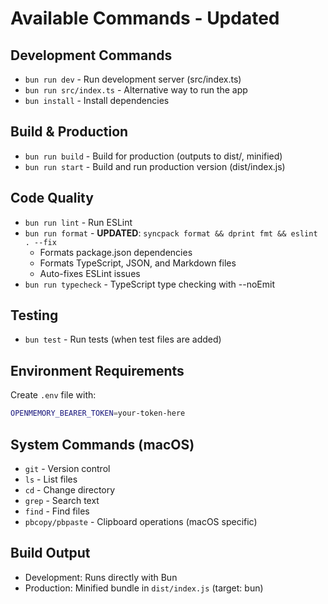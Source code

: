 # Available Commands - Updated

## Development Commands

- `bun run dev` - Run development server (src/index.ts)
- `bun run src/index.ts` - Alternative way to run the app
- `bun install` - Install dependencies

## Build & Production

- `bun run build` - Build for production (outputs to dist/, minified)
- `bun run start` - Build and run production version (dist/index.js)

## Code Quality

- `bun run lint` - Run ESLint
- `bun run format` - **UPDATED**: `syncpack format && dprint fmt && eslint . --fix`
  - Formats package.json dependencies
  - Formats TypeScript, JSON, and Markdown files
  - Auto-fixes ESLint issues
- `bun run typecheck` - TypeScript type checking with --noEmit

## Testing

- `bun test` - Run tests (when test files are added)

## Environment Requirements

Create `.env` file with:

```bash
OPENMEMORY_BEARER_TOKEN=your-token-here
```

## System Commands (macOS)

- `git` - Version control
- `ls` - List files
- `cd` - Change directory
- `grep` - Search text
- `find` - Find files
- `pbcopy/pbpaste` - Clipboard operations (macOS specific)

## Build Output

- Development: Runs directly with Bun
- Production: Minified bundle in `dist/index.js` (target: bun)
